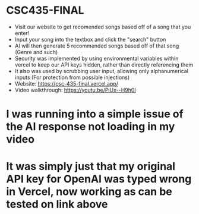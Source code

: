 # CSC435-FINAL
- Visit our website to get recomended songs based off of a song that you enter!
- Input your song into the textbox and click the "search" button
- AI will then generate 5 recommended songs based off of that song (Genre and such)
- Security was implemented by using environmental variables within vercel to keep our API keys hidden, rather than directly referencing them
- It also was used by scrubbing user input, allowing only alphanumerical inputs (For protection from possible injections)
- Website: https://csc-435-final.vercel.app/
- Video walkthrough: https://youtu.be/PiUx--H9h0I
# I was running into a simple issue of the AI response not loading in my video
# It was simply just that my original API key for OpenAI was typed wrong in Vercel, now working as can be tested on link above
